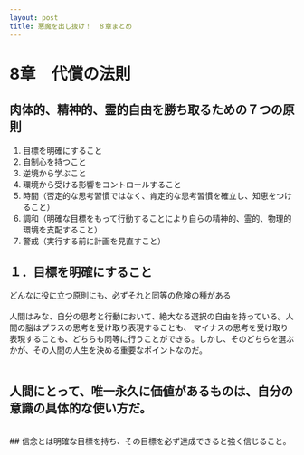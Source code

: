 ```yaml
---
layout: post
title: 悪魔を出し抜け！　８章まとめ
---
```

# 8章　代償の法則

## 肉体的、精神的、霊的自由を勝ち取るための７つの原則
1. 目標を明確にすること
2. 自制心を持つこと
3. 逆境から学ぶこと
4. 環境から受ける影響をコントロールすること
5. 時間（否定的な思考習慣ではなく、肯定的な思考習慣を確立し、知恵をつけること）
6. 調和（明確な目標をもって行動することにより自らの精神的、霊的、物理的環境を支配すること）
7. 警戒（実行する前に計画を見直すこと）

## １．目標を明確にすること

どんなに役に立つ原則にも、必ずそれと同等の危険の種がある
<br/>
<br/>
人間はみな、自分の思考と行動において、絶大なる選択の自由を持っている。人間の脳はプラスの思考を受け取り表現することも、
マイナスの思考を受け取り表現することも、どちらも同等に行うことができる。しかし、そのどちらを選ぶかが、その人間の人生を決める重要なポイントなのだ。
<br/>
<br/>
## 人間にとって、唯一永久に価値があるものは、自分の意識の具体的な使い方だ。
<br/>
## 信念とは明確な目標を持ち、その目標を必ず達成できると強く信じること。
